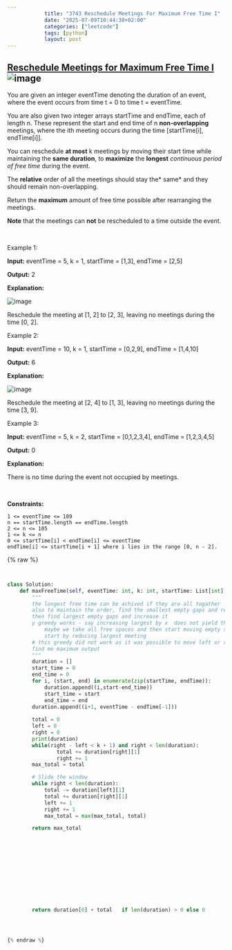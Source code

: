 ```yaml
---
            title: "3743 Reschedule Meetings For Maximum Free Time I"
            date: "2025-07-09T10:44:30+02:00"
            categories: ["leetcode"]
            tags: [python]
            layout: post
---
```

            
## [Reschedule Meetings for Maximum Free Time I](https://leetcode.com/problems/reschedule-meetings-for-maximum-free-time-i) ![image](https://img.shields.io/badge/Difficulty-Medium-orange)

You are given an integer eventTime denoting the duration of an event, where the event occurs from time t = 0 to time t = eventTime.

You are also given two integer arrays startTime and endTime, each of length n. These represent the start and end time of n **non-overlapping** meetings, where the ith meeting occurs during the time [startTime[i], endTime[i]].

You can reschedule **at most** k meetings by moving their start time while maintaining the **same duration**, to **maximize** the **longest** *continuous period of free time* during the event.

The **relative** order of all the meetings should stay the* same* and they should remain non-overlapping.

Return the **maximum** amount of free time possible after rearranging the meetings.

**Note** that the meetings can **not** be rescheduled to a time outside the event.

 

Example 1:

**Input:** eventTime = 5, k = 1, startTime = [1,3], endTime = [2,5]

**Output:** 2

**Explanation:**

![image](https://assets.leetcode.com/uploads/2024/12/21/example0_rescheduled.png)

Reschedule the meeting at [1, 2] to [2, 3], leaving no meetings during the time [0, 2].

Example 2:

**Input:** eventTime = 10, k = 1, startTime = [0,2,9], endTime = [1,4,10]

**Output:** 6

**Explanation:**

![image](https://assets.leetcode.com/uploads/2024/12/21/example1_rescheduled.png)

Reschedule the meeting at [2, 4] to [1, 3], leaving no meetings during the time [3, 9].

Example 3:

**Input:** eventTime = 5, k = 2, startTime = [0,1,2,3,4], endTime = [1,2,3,4,5]

**Output:** 0

**Explanation:**

There is no time during the event not occupied by meetings.

 

**Constraints:**

	1 <= eventTime <= 109
	n == startTime.length == endTime.length
	2 <= n <= 105
	1 <= k <= n
	0 <= startTime[i] < endTime[i] <= eventTime
	endTime[i] <= startTime[i + 1] where i lies in the range [0, n - 2].

{% raw %}


```python


class Solution:
    def maxFreeTime(self, eventTime: int, k: int, startTime: List[int], endTime: List[int]) -> int:
        """
        the longest free time can be achived if they are all togather
        also to maintain the order, find the smallest empty gaps and reduce it further -> no this may not work
        then find largest empty gaps and increase it 
        y greedy works - say increasing largest by x  does not yield the largest time, then it means inc 2nd largest by x yields ? which cannot be true as if x > y, then x + 3 > y + 3
            maybe we take all free spaces and then start moving empty spaces to larger one k times
            start by reducing largest meeting 
        # this greedy did not work as it was possible to move left or right side as well, rather take k window and 
        find me maximum output
        """
        duration = []
        start_time = 0
        end_time = 0
        for i, (start, end) in enumerate(zip(startTime, endTime)):
            duration.append((i,start-end_time))
            start_time = start
            end_time = end
        duration.append((i+1, eventTime - endTime[-1]))
        
        total = 0
        left = 0
        right = 0
        print(duration)
        while(right - left < k + 1) and right < len(duration):
                total += duration[right][1]
                right += 1
        max_total = total

        # Slide the window
        while right < len(duration):
            total -= duration[left][1]
            total += duration[right][1]
            left += 1
            right += 1
            max_total = max(max_total, total)

        return max_total

        




        
        
        
        
        

        return duration[0] + total   if len(duration) > 0 else 0




{% endraw %}
```
